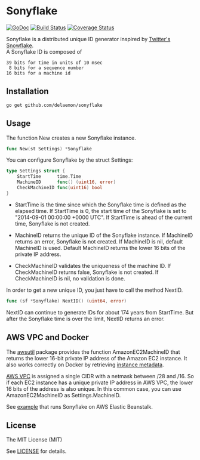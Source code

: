 Sonyflake
=========

[![GoDoc](https://godoc.org/github.com/sony/sonyflake?status.png)](http://godoc.org/github.com/sony/sonyflake)
[![Build Status](https://travis-ci.org/sony/sonyflake.svg?branch=master)](https://travis-ci.org/sony/sonyflake)
[![Coverage Status](https://coveralls.io/repos/sony/sonyflake/badge.svg?branch=master&service=github)](https://coveralls.io/github/sony/sonyflake?branch=master)

Sonyflake is a distributed unique ID generator inspired by [Twitter's Snowflake](https://blog.twitter.com/2010/announcing-snowflake).  
A Sonyflake ID is composed of

    39 bits for time in units of 10 msec
     8 bits for a sequence number
    16 bits for a machine id

Installation
------------

```
go get github.com/delaemon/sonyflake
```

Usage
-----

The function New creates a new Sonyflake instance.

```go
func New(st Settings) *Sonyflake
```

You can configure Sonyflake by the struct Settings:

```go
type Settings struct {
	StartTime      time.Time
	MachineID      func() (uint16, error)
	CheckMachineID func(uint16) bool
}
```

- StartTime is the time since which the Sonyflake time is defined as the elapsed time.
  If StartTime is 0, the start time of the Sonyflake is set to "2014-09-01 00:00:00 +0000 UTC".
  If StartTime is ahead of the current time, Sonyflake is not created.

- MachineID returns the unique ID of the Sonyflake instance.
  If MachineID returns an error, Sonyflake is not created.
  If MachineID is nil, default MachineID is used.
  Default MachineID returns the lower 16 bits of the private IP address.

- CheckMachineID validates the uniqueness of the machine ID.
  If CheckMachineID returns false, Sonyflake is not created.
  If CheckMachineID is nil, no validation is done.

In order to get a new unique ID, you just have to call the method NextID.

```go
func (sf *Sonyflake) NextID() (uint64, error)
```

NextID can continue to generate IDs for about 174 years from StartTime.
But after the Sonyflake time is over the limit, NextID returns an error.

AWS VPC and Docker
------------------

The [awsutil](https://github.com/sony/sonyflake/blob/master/awsutil) package provides
the function AmazonEC2MachineID that returns the lower 16-bit private IP address of the Amazon EC2 instance.
It also works correctly on Docker
by retrieving [instance metadata](http://docs.aws.amazon.com/en_us/AWSEC2/latest/UserGuide/ec2-instance-metadata.html).

[AWS VPC](http://docs.aws.amazon.com/en_us/AmazonVPC/latest/UserGuide/VPC_Subnets.html)
is assigned a single CIDR with a netmask between /28 and /16.
So if each EC2 instance has a unique private IP address in AWS VPC,
the lower 16 bits of the address is also unique.
In this common case, you can use AmazonEC2MachineID as Settings.MachineID.

See [example](https://github.com/sony/sonyflake/blob/master/example) that runs Sonyflake on AWS Elastic Beanstalk.

License
-------

The MIT License (MIT)

See [LICENSE](https://github.com/sony/sonyflake/blob/master/LICENSE) for details.
